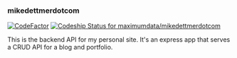 ### mikedettmerdotcom

[![CodeFactor](https://www.codefactor.io/repository/github/maximumdata/mikedettmerdotcom/badge)](https://www.codefactor.io/repository/github/maximumdata/mikedettmerdotcom) [![Codeship Status for maximumdata/mikedettmerdotcom](https://app.codeship.com/projects/1fba0b70-e83c-0136-904e-3a9ffb1edb0a/status?branch=master)](https://app.codeship.com/projects/319599)

This is the backend API for my personal site. It's an express app that serves a CRUD API for a blog and portfolio.
